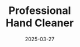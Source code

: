 ---
type: product
layout: product
date: 2025-03-27
sitemap:
  priority: 1
  changefreq: "weekly"

# SEO metadata
seoTitleSuffix: "Industrial Strength Soap Near Me"
seoDescription: >-
  Discover Mississippi’s best Professional Hand Cleaner from Nutcracker Pro. Tough on grease, gentle on hands with fast shipping for mechanics and dealerships.

# Page content
title: "Professional <br> **Hand Cleaner**"
titlePrefix: "Mississippi Auto Shop Essentials"
description: >-
  Get Professional Hand Cleaner for Mississippi mechanics and dealerships. Tough on grime, gentle on skin with fast shipping and bulk savings for auto shops.

# benefitsContent
benefitsImages:
  - image: /images/handcleaner/product-despencer.jpg
    alt: "Professional Hand Cleaner Dispenser for Mississippi Shops"
  - image: /images/handcleaner/product-details.jpg
    alt: "Professional Hand Cleaner Variants for Auto Repair"

benefitsBlocks:
  - title: "Mississippi Mechanics’ Top Pick"
    text: >-
      Professional Hand Cleaner is a favorite among Mississippi mechanics. It tackles grease and oil fast, perfect for auto shops and service centers needing reliable supplies.
  - title: "Skin-Friendly for Daily Use"
    text: >-
      This hand cleaner’s rich formula keeps hands soft even after constant washing. Ideal for Mississippi technicians who need professional gear without irritation.
  - title: "Eco-Safe Walnut Shell Power"
    text: >-
      Made with biodegradable walnut shells, this cleaner is eco-friendly and strong. Mississippi shops trust it for heavy-duty cleaning without harsh chemicals.
  - title: "Versatile for Mississippi Industries"
    text: >-
      From oil to paint, Professional Hand Cleaner handles it all. Great for Mississippi auto repair, manufacturing, and construction crews needing fast-acting supplies.
  - title: "No Sticky Residue"
    text: >-
      Unlike other soaps, this leaves hands clean, not greasy. Mississippi mechanics can get back to work fast with no slippery mess.
  - title: "Cost-Saving Bulk Option"
    text: >-
      Super-concentrated for less waste, saving Mississippi dealerships up to 75% on soap costs. Bulk orders mean fewer restocks for busy service centers.
  - title: "Fast Shipping to Mississippi"
    text: >-
      Get Professional Hand Cleaner delivered quick to Mississippi auto shops. Perfect for garages needing reliable, high-performance supplies on time.
  - title: "Heavy-Duty Shop Solution"
    text: >-
      Built for tough jobs, this cleaner suits Mississippi diesel mechanics and body shops. It’s a must-have for professional-grade auto service tools.
  - title: "Local Supply Reliability"
    text: >-
      Mississippi service managers count on this cleaner for steady stock. It’s a wholesale gem for keeping workshops running smoothly with quality gear.

# testimonials section
testimonials:
  items:
    - name: "Tommy"
      text: >-
        This soap’s a game-changer for my Mississippi garage. Gets grease off quick, hands don’t dry out, and the bulk price saves me cash. Can’t ask for more!
    - name: "Lila"
      text: >-
        My crew in loves this cleaner. Cuts through oil easy and keeps hands soft. Shipping’s fast too—keeps us stocked without a hassle.
    - name: "Jake"
      text: >-
        Been using it in my auto shop for months. Beats other soaps hands down—grime’s gone in one wash, and it’s gentle. Worth every penny.
    - name: "Sara"
      text: >-
        Perfect for our dealership. Cleans tough stuff fast, no greasy feel, and the bulk deal’s a steal. Keeps my techs happy!
    - name: "Ronnie"
      text: >-
        I’m a diesel guy in Mississippi—this soap’s the real deal. Scrubs off black gunk easy, no skin cracks, and it lasts forever in the shop.
    - name: "Tina"
      text: >-
        Best cleaner we’ve tried in our service bay. Hands stay clean and smooth, and it ships quick. Great for busy days!
    - name: "Billy"
      text: >-
        This soap rocks for my auto shop. Grease and paint wipe right off, and it don’t hurt my hands. Cheap for how good it works.
    - name: "Kayla"
      text: >-
        My husband’s a mechanic in Mississippi—he swears by this. Cleans fast, smells fine, and his hands ain’t rough no more. We’re sticking with it!
    - name: "Earl"
      text: >-
        Runs our auto shop smooth. Gets rid of grime quick, no mess left, and bulk saves us dough. Solid pick for any mechanic.

# FAQ section
faq:
  questions:
    - question: "What can Professional Hand Cleaner remove?"
      answer: >-
        It wipes out grease, oil, ink, paint, tar, and glue fast. Mississippi mechanics and dealerships rely on this heavy-duty cleaner for all their tough jobs.
    - question: "Is it safe for sensitive skin?"
      answer: >-
        Yep, it’s got conditioners to keep skin soft. Mississippi techs with sensitive hands use it daily without dryness or itch—perfect for regular shop work.
    - question: "Good for more than auto shops?"
      answer: >-
        Sure is. Mississippi construction and factory crews love it too. This cleaner’s versatile for any heavy-duty grime, not just cars.
    - question: "Any scents or dyes in it?"
      answer: >-
        Nope, it’s dye-free and scent-free. Mississippi shops get a clean, natural soap that’s safe and simple for everyone to use every day.
    - question: "Why walnut shells?"
      answer: >-
        They’re green, biodegradable, and gentle. Mississippi mechanics pick this over harsh stuff—it cleans great and keeps the planet happy too.
    - question: "Better than chemical soaps?"
      answer: >-
        You bet. No harsh chemicals means less irritation and safer hands. Mississippi shops save on health woes and get premium cleaning power.
    - question: "How’s shipping to Mississippi?"
      answer: >-
        Fast and reliable. Mississippi auto shops and dealerships get bulk orders quick, keeping stock steady for busy service bays without delay.
    - question: "Good for big Mississippi shops?"
      answer: >-
        Oh yeah, the concentrated mix lasts longer. Mississippi dealerships cut costs big-time with this wholesale cleaner built for high-volume use.

---